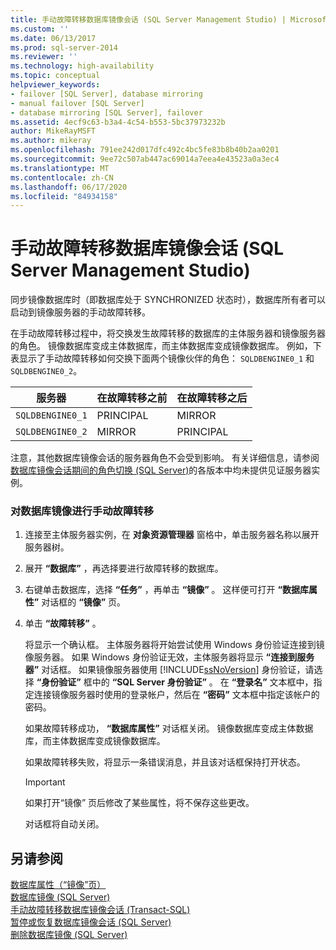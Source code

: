 ```yaml
---
title: 手动故障转移数据库镜像会话 (SQL Server Management Studio) | Microsoft Docs
ms.custom: ''
ms.date: 06/13/2017
ms.prod: sql-server-2014
ms.reviewer: ''
ms.technology: high-availability
ms.topic: conceptual
helpviewer_keywords:
- failover [SQL Server], database mirroring
- manual failover [SQL Server]
- database mirroring [SQL Server], failover
ms.assetid: 4ecf9c63-b3a4-4c54-b553-5bc37973232b
author: MikeRayMSFT
ms.author: mikeray
ms.openlocfilehash: 791ee242d017dfc492c4bc5fe83b8b40b2aa0201
ms.sourcegitcommit: 9ee72c507ab447ac69014a7eea4e43523a0a3ec4
ms.translationtype: MT
ms.contentlocale: zh-CN
ms.lasthandoff: 06/17/2020
ms.locfileid: "84934158"
---
```

# <a name="manually-fail-over-a-database-mirroring-session-sql-server-management-studio"></a>手动故障转移数据库镜像会话 (SQL Server Management Studio)
  同步镜像数据库时（即数据库处于 SYNCHRONIZED 状态时），数据库所有者可以启动到镜像服务器的手动故障转移。  
  
 在手动故障转移过程中，将交换发生故障转移的数据库的主体服务器和镜像服务器的角色。 镜像数据库变成主体数据库，而主体数据库变成镜像数据库。 例如，下表显示了手动故障转移如何交换下面两个镜像伙伴的角色： `SQLDBENGINE0_1` 和 `SQLDBENGINE0_2`。  
  
|服务器|在故障转移之前|在故障转移之后|  
|------------|---------------------|--------------------|  
|`SQLDBENGINE0_1`|PRINCIPAL|MIRROR|  
|`SQLDBENGINE0_2`|MIRROR|PRINCIPAL|  
  
 注意，其他数据库镜像会话的服务器角色不会受到影响。 有关详细信息，请参阅 [数据库镜像会话期间的角色切换 (SQL Server)](role-switching-during-a-database-mirroring-session-sql-server.md)的各版本中均未提供见证服务器实例。  
  
### <a name="to-manually-fail-over-database-mirroring"></a>对数据库镜像进行手动故障转移  
  
1.  连接至主体服务器实例，在 **对象资源管理器** 窗格中，单击服务器名称以展开服务器树。  
  
2.  展开 **“数据库”** ，再选择要进行故障转移的数据库。  
  
3.  右键单击数据库，选择 **“任务”** ，再单击 **“镜像”** 。 这样便可打开 **“数据库属性”** 对话框的 **“镜像”** 页。  
  
4.  单击 **“故障转移”** 。  
  
     将显示一个确认框。  主体服务器将开始尝试使用 Windows 身份验证连接到镜像服务器。 如果 Windows 身份验证无效，主体服务器将显示 **“连接到服务器”** 对话框。 如果镜像服务器使用 [!INCLUDE[ssNoVersion](../../includes/ssnoversion-md.md)] 身份验证，请选择 **“身份验证”** 框中的 **“SQL Server 身份验证”** 。 在 **“登录名”** 文本框中，指定连接镜像服务器时使用的登录帐户，然后在 **“密码”** 文本框中指定该帐户的密码。  
  
     如果故障转移成功， **“数据库属性”** 对话框关闭。 镜像数据库变成主体数据库，而主体数据库变成镜像数据库。  
  
     如果故障转移失败，将显示一条错误消息，并且该对话框保持打开状态。  
  
    > [!IMPORTANT]  
    >  如果打开“镜像”  页后修改了某些属性，将不保存这些更改。  
  
     对话框将自动关闭。  
  
## <a name="see-also"></a>另请参阅  
 [数据库属性（“镜像”页）](../../relational-databases/databases/database-properties-mirroring-page.md)   
 [数据库镜像 (SQL Server)](database-mirroring-sql-server.md)   
 [手动故障转移数据库镜像会话 (Transact-SQL)](manually-fail-over-a-database-mirroring-session-transact-sql.md)   
 [暂停或恢复数据库镜像会话 (SQL Server)](pause-or-resume-a-database-mirroring-session-sql-server.md)   
 [删除数据库镜像 (SQL Server)](remove-database-mirroring-sql-server.md)  
  
  
